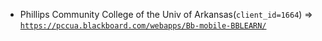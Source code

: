  - Phillips Community College of the Univ of Arkansas(`client_id=1664`) => [`https://pccua.blackboard.com/webapps/Bb-mobile-BBLEARN/`](https://pccua.blackboard.com/webapps/Bb-mobile-BBLEARN/)
